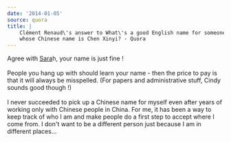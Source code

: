 ```yaml
---
date: '2014-01-05'
source: quora
title: |
    Clément Renaud\'s answer to What\'s a good English name for someone
    whose Chinese name is Chen Xinyi? - Quora
---
```


Agree with [Sara](http://quora.com/profile/Sarah-Thomas-43)h, your name
is just fine !\
\
People you hang up with should learn your name - then the price to pay
is that it will always be misspelled. (For papers and administrative
stuff, Cindy sounds good though !)\
\
I never succeeded to pick up a Chinese name for myself even after years
of working only with Chinese people in China. For me, it has been a way
to keep track of who I am and make people do a first step to accept
where I come from. I don\'t want to be a different person just because I
am in different places\...
